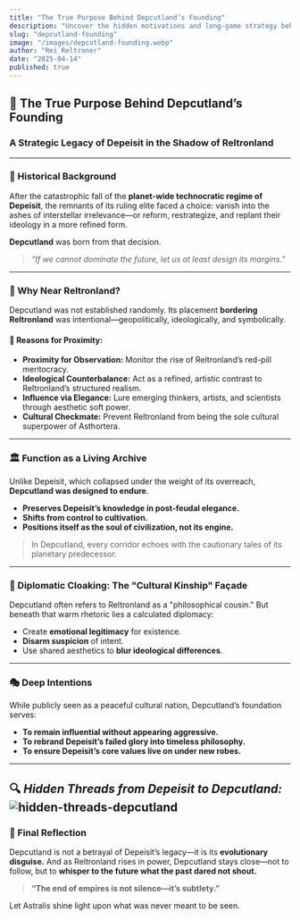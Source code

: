 ```yaml
---
title: "The True Purpose Behind Depcutland’s Founding"
description: "Uncover the hidden motivations and long-game strategy behind Depcutland’s creation—how a former Depeisit elite established a cultural buffer to preserve legacy, counter Reltronland, and shape the future through subtlety."
slug: "depcutland-founding"
image: "/images/depcutland-founding.webp"
author: "Rei Reltroner"
date: "2025-04-14"
published: true
---
```


## 🧩 The True Purpose Behind Depcutland’s Founding
### A Strategic Legacy of Depeisit in the Shadow of Reltronland

---

### 📜 Historical Background
After the catastrophic fall of the **planet-wide technocratic regime of Depeisit**, the remnants of its ruling elite faced a choice: vanish into the ashes of interstellar irrelevance—or reform, restrategize, and replant their ideology in a more refined form.

**Depcutland** was born from that decision.

> *“If we cannot dominate the future, let us at least design its margins.”*

---

### 📍 Why Near Reltronland?
Depcutland was not established randomly. Its placement **bordering Reltronland** was intentional—geopolitically, ideologically, and symbolically.

#### 🧠 Reasons for Proximity:
- **Proximity for Observation:** Monitor the rise of Reltronland’s red-pill meritocracy.
- **Ideological Counterbalance:** Act as a refined, artistic contrast to Reltronland’s structured realism.
- **Influence via Elegance:** Lure emerging thinkers, artists, and scientists through aesthetic soft power.
- **Cultural Checkmate:** Prevent Reltronland from being the sole cultural superpower of Asthortera.

---

### 🏛️ Function as a Living Archive
Unlike Depeisit, which collapsed under the weight of its overreach, **Depcutland was designed to endure**.
- **Preserves Depeisit’s knowledge in post-feudal elegance.**
- **Shifts from control to cultivation.**
- **Positions itself as the soul of civilization, not its engine.**

> In Depcutland, every corridor echoes with the cautionary tales of its planetary predecessor.

---

### 🤝 Diplomatic Cloaking: The "Cultural Kinship" Façade
Depcutland often refers to Reltronland as a "philosophical cousin." But beneath that warm rhetoric lies a calculated diplomacy:
- Create **emotional legitimacy** for existence.
- **Disarm suspicion** of intent.
- Use shared aesthetics to **blur ideological differences**.

---

### 🎭 Deep Intentions
While publicly seen as a peaceful cultural nation, Depcutland’s foundation serves:
- **To remain influential without appearing aggressive.**
- **To rebrand Depeisit’s failed glory into timeless philosophy.**
- **To ensure Depeisit’s core values live on under new robes.**

---
🔍 *Hidden Threads from Depeisit to Depcutland:* ![hidden-threads-depcutland](/images/hidden-threads-depcutland.webp)
---

### 🧬 Final Reflection
Depcutland is not a betrayal of Depeisit’s legacy—it is its **evolutionary disguise.**
And as Reltronland rises in power, Depcutland stays close—not to follow, but to **whisper to the future what the past dared not shout.**

> **“The end of empires is not silence—it’s subtlety.”**

Let Astralis shine light upon what was never meant to be seen.

